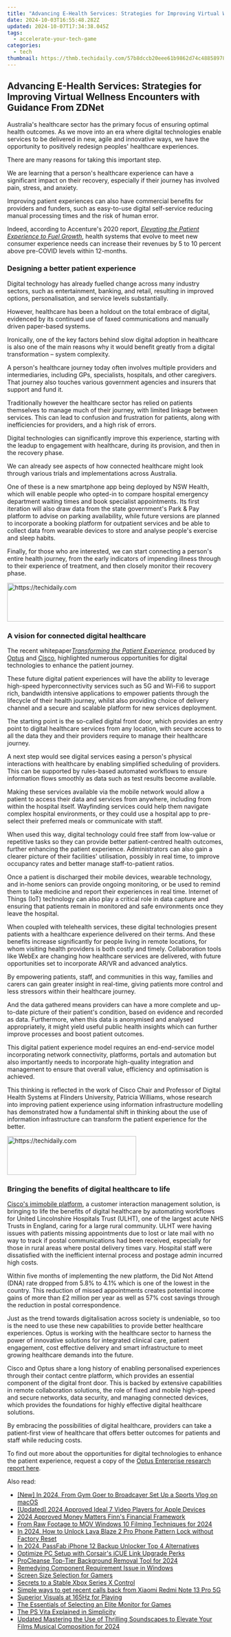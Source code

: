 ```yaml
---
title: "Advancing E-Health Services: Strategies for Improving Virtual Wellness Encounters with Guidance From ZDNet"
date: 2024-10-03T16:55:48.282Z
updated: 2024-10-07T17:34:38.045Z
tags:
  - accelerate-your-tech-game
categories:
  - tech
thumbnail: https://thmb.techidaily.com/57b8dccb20eee61b9862d74c48858978ad644b0b3c9c032196c655a977f2efc6.jpg
---
```


## Advancing E-Health Services: Strategies for Improving Virtual Wellness Encounters with Guidance From ZDNet

Australia's healthcare sector has the primary focus of ensuring optimal health outcomes. As we move into an era where digital technologies enable services to be delivered in new, agile and innovative ways, we have the opportunity to positively redesign peoples' healthcare experiences.

There are many reasons for taking this important step. 

We are learning that a person's healthcare experience can have a significant impact on their recovery, especially if their journey has involved pain, stress, and anxiety.

Improving patient experiences can also have commercial benefits for providers and funders, such as easy-to-use digital self-service reducing manual processing times and the risk of human error.

Indeed, according to Accenture's 2020 report, [_Elevating the Patient Experience to Fuel Growth_](https://www.accenture.com/%5Facnmedia/PDF-140/Accenture-Health-Elevate-Patient-Experience-Fuel-Growth%5FSEO.pdf#zoom=40), health systems that evolve to meet new consumer experience needs can increase their revenues by 5 to 10 percent above pre-COVID levels within 12-months.

### **Designing a better patient experience**

Digital technology has already fuelled change across many industry sectors, such as entertainment, banking, and retail, resulting in improved options, personalisation, and service levels substantially.

However, healthcare has been a holdout on the total embrace of digital, evidenced by its continued use of faxed communications and manually driven paper-based systems.

Ironically, one of the key factors behind slow digital adoption in healthcare is also one of the main reasons why it would benefit greatly from a digital transformation – system complexity.

A person's healthcare journey today often involves multiple providers and intermediaries, including GPs, specialists, hospitals, and other caregivers. That journey also touches various government agencies and insurers that support and fund it.

Traditionally however the healthcare sector has relied on patients themselves to manage much of their journey, with limited linkage between services. This can lead to confusion and frustration for patients, along with inefficiencies for providers, and a high risk of errors.

Digital technologies can significantly improve this experience, starting with the leadup to engagement with healthcare, during its provision, and then in the recovery phase.

We can already see aspects of how connected healthcare might look through various trials and implementations across Australia.

One of these is a new smartphone app being deployed by NSW Health, which will enable people who opted-in to compare hospital emergency department waiting times and book specialist appointments. Its first iteration will also draw data from the state government's Park & Pay platform to advise on parking availability, while future versions are planned to incorporate a booking platform for outpatient services and be able to collect data from wearable devices to store and analyse people's exercise and sleep habits.

Finally, for those who are interested, we can start connecting a person's entire health journey, from the early indicators of impending illness through to their experience of treatment, and then closely monitor their recovery phase.

<!-- affiliate ads begin -->
<a href="https://appsumo.8odi.net/c/5597632/2094476/7443" target="_top" id="2094476">
  <img src="//a.impactradius-go.com/display-ad/7443-2094476" border="0" alt="https://techidaily.com" width="728" height="90"/>
</a>
<img height="0" width="0" src="https://appsumo.8odi.net/i/5597632/2094476/7443" style="position:absolute;visibility:hidden;" border="0" />
<!-- affiliate ads end -->

### **A vision for connected digital healthcare**

The recent whitepaper[_Transforming the Patient Experience_](https://www.optus.com.au/enterprise/accelerate/communications/the-role-of-digital-in-transforming-the-patient-experience-in-healthcare)_,_ produced by [Optus](https://www.optus.com.au/enterprise) and [Cisco](https://www.cisco.com/c/en%5Fau/index.html), highlighted numerous opportunities for digital technologies to enhance the patient journey.

These future digital patient experiences will have the ability to leverage high-speed hyperconnectivity services such as 5G and Wi-Fi6 to support rich, bandwidth intensive applications to empower patients through the lifecycle of their health journey, whilst also providing choice of delivery channel and a secure and scalable platform for new services deployment.

The starting point is the so-called digital front door, which provides an entry point to digital healthcare services from any location, with secure access to all the data they and their providers require to manage their healthcare journey.

A next step would see digital services easing a person's physical interactions with healthcare by enabling simplified scheduling of providers. This can be supported by rules-based automated workflows to ensure information flows smoothly as data such as test results become available.

Making these services available via the mobile network would allow a patient to access their data and services from anywhere, including from within the hospital itself. Wayfinding services could help them navigate complex hospital environments, or they could use a hospital app to pre-select their preferred meals or communicate with staff.

When used this way, digital technology could free staff from low-value or repetitive tasks so they can provide better patient-centred health outcomes, further enhancing the patient experience. Administrators can also gain a clearer picture of their facilities' utilisation, possibly in real time, to improve occupancy rates and better manage staff-to-patient ratios.

Once a patient is discharged their mobile devices, wearable technology, and in-home seniors can provide ongoing monitoring, or be used to remind them to take medicine and report their experiences in real time. Internet of Things (IoT) technology can also play a critical role in data capture and ensuring that patients remain in monitored and safe environments once they leave the hospital.

When coupled with telehealth services, these digital technologies present patients with a healthcare experience delivered on their terms. And these benefits increase significantly for people living in remote locations, for whom visiting health providers is both costly and timely. Collaboration tools like WebEx are changing how healthcare services are delivered, with future opportunities set to incorporate AR/VR and advanced analytics.

By empowering patients, staff, and communities in this way, families and carers can gain greater insight in real-time, giving patients more control and less stressors within their healthcare journey.

And the data gathered means providers can have a more complete and up-to-date picture of their patient's condition, based on evidence and recorded as data. Furthermore, when this data is anonymised and analysed appropriately, it might yield useful public health insights which can further improve processes and boost patient outcomes. 

This digital patient experience model requires an end-end-service model incorporating network connectivity, platforms, portals and automation but also importantly needs to incorporate high-quality integration and management to ensure that overall value, efficiency and optimisation is achieved.

This thinking is reflected in the work of Cisco Chair and Professor of Digital Health Systems at Flinders University, Patricia Williams, whose research into improving patient experience using information infrastructure modelling has demonstrated how a fundamental shift in thinking about the use of information infrastructure can transform the patient experience for the better.

<!-- affiliate ads begin -->
<a href="https://aligracehair.sjv.io/c/5597632/1885999/19272" target="_top" id="1885999">
  <img src="//a.impactradius-go.com/display-ad/19272-1885999" border="0" alt="https://techidaily.com" width="300" height="90"/>
</a>
<img height="0" width="0" src="https://aligracehair.sjv.io/i/5597632/1885999/19272" style="position:absolute;visibility:hidden;" border="0" />
<!-- affiliate ads end -->

###   **Bringing the benefits of digital healthcare to life**

[Cisco's imimobile platform](https://imimobile.com/resources/customer-stories/united-lincolnshire-hospitals-nhs-trust), a customer interaction management solution, is bringing to life the benefits of digital healthcare by automating workflows for United Lincolnshire Hospitals Trust (ULHT), one of the largest acute NHS Trusts in England, caring for a large rural community. ULHT were having issues with patients missing appointments due to lost or late mail with no way to track if postal communications had been received, especially for those in rural areas where postal delivery times vary. Hospital staff were dissatisfied with the inefficient internal process and postage admin incurred high costs.

Within five months of implementing the new platform, the Did Not Attend (DNA) rate dropped from 5.8% to 4.1% which is one of the lowest in the country. This reduction of missed appointments creates potential income gains of more than £2 million per year as well as 57% cost savings through the reduction in postal correspondence.

Just as the trend towards digitalisation across society is undeniable, so too is the need to use these new capabilities to provide better healthcare experiences. Optus is working with the healthcare sector to harness the power of innovative solutions for integrated clinical care, patient engagement, cost effective delivery and smart infrastructure to meet growing healthcare demands into the future.

Cisco and Optus share a long history of enabling personalised experiences through their contact centre platform, which provides an essential component of the digital front door. This is backed by extensive capabilities in remote collaboration solutions, the role of fixed and mobile high-speed and secure networks, data security, and managing connected devices, which provides the foundations for highly effective digital healthcare solutions.

By embracing the possibilities of digital healthcare, providers can take a patient-first view of healthcare that offers better outcomes for patients and staff while reducing costs. 

To find out more about the opportunities for digital technologies to enhance the patient experience, request a copy of the [Optus Enterprise research report here](https://www.optus.com.au/enterprise/accelerate/communications/the-role-of-digital-in-transforming-the-patient-experience-in-healthcare).

<ins class="adsbygoogle"
     style="display:block"
     data-ad-format="autorelaxed"
     data-ad-client="ca-pub-7571918770474297"
     data-ad-slot="1223367746"></ins>

<ins class="adsbygoogle"
     style="display:block"
     data-ad-client="ca-pub-7571918770474297"
     data-ad-slot="8358498916"
     data-ad-format="auto"
     data-full-width-responsive="true"></ins>

<span class="atpl-alsoreadstyle">Also read:</span>
<div><ul>
<li><a href="https://eaxpv-info.techidaily.com/new-in-2024-from-gym-goer-to-broadcayer-set-up-a-sports-vlog-on-macos/"><u>[New] In 2024, From Gym Goer to Broadcayer Set Up a Sports Vlog on macOS</u></a></li>
<li><a href="https://article-knowledge.techidaily.com/updated-2024-approved-ideal-7-video-players-for-apple-devices/"><u>[Updated] 2024 Approved Ideal 7 Video Players for Apple Devices</u></a></li>
<li><a href="https://fox-cloud.techidaily.com/2024-approved-money-matters-finns-financial-framework/"><u>2024 Approved Money Matters Finn's Financial Framework</u></a></li>
<li><a href="https://desktop-recording.techidaily.com/from-raw-footage-to-mov-windows-10-filming-techniques-for-2024/"><u>From Raw Footage to MOV Windows 10 Filming Techniques for 2024</u></a></li>
<li><a href="https://android-unlock.techidaily.com/in-2024-how-to-unlock-lava-blaze-2-pro-phone-pattern-lock-without-factory-reset-by-drfone-android/"><u>In 2024, How to Unlock Lava Blaze 2 Pro Phone Pattern Lock without Factory Reset</u></a></li>
<li><a href="https://ios-unlock.techidaily.com/in-2024-passfab-iphone-12-backup-unlocker-top-4-alternatives-by-drfone-ios/"><u>In 2024, PassFab iPhone 12 Backup Unlocker Top 4 Alternatives</u></a></li>
<li><a href="https://games-able.techidaily.com/optimize-pc-setup-with-corsairs-icue-link-upgrade-perks/"><u>Optimize PC Setup with Corsair's iCUE Link Upgrade Perks</u></a></li>
<li><a href="https://extra-skills.techidaily.com/procleanse-top-tier-background-removal-tool-for-2024/"><u>ProCleanse Top-Tier Background Removal Tool for 2024</u></a></li>
<li><a href="https://games-able.techidaily.com/remedying-component-requirement-issue-in-windows/"><u>Remedying Component Requirement Issue in Windows</u></a></li>
<li><a href="https://games-able.techidaily.com/screen-size-selection-for-gamers/"><u>Screen Size Selection for Gamers</u></a></li>
<li><a href="https://games-able.techidaily.com/secrets-to-a-stable-xbox-series-x-control/"><u>Secrets to a Stable Xbox Series X Control</u></a></li>
<li><a href="https://techidaily.com/simple-ways-to-get-recent-calls-back-from-xiaomi-redmi-note-13-pro-5g-by-fonelab-android-recover-call-logs/"><u>Simple ways to get recent calls back from Xiaomi Redmi Note 13 Pro 5G</u></a></li>
<li><a href="https://games-able.techidaily.com/superior-visuals-at-165hz-for-playing/"><u>Superior Visuals at 165Hz for Playing</u></a></li>
<li><a href="https://games-able.techidaily.com/the-essentials-of-selecting-an-elite-monitor-for-games/"><u>The Essentials of Selecting an Elite Monitor for Games</u></a></li>
<li><a href="https://games-able.techidaily.com/the-ps-vita-explained-in-simplicity/"><u>The PS Vita Explained in Simplicity</u></a></li>
<li><a href="https://sound-tweaking.techidaily.com/updated-mastering-the-use-of-thrilling-soundscapes-to-elevate-your-films-musical-composition-for-2024/"><u>Updated Mastering the Use of Thrilling Soundscapes to Elevate Your Films Musical Composition for 2024</u></a></li>
</ul></div>

